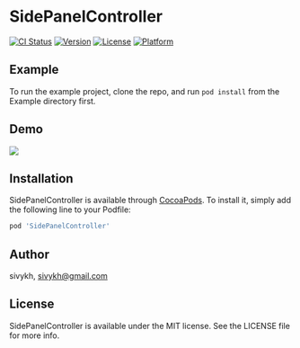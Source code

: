 # SidePanelController

[![CI Status](https://img.shields.io/travis/sivykh/SidePanelController.svg?style=flat)](https://travis-ci.org/sivykh/SidePanelController)
[![Version](https://img.shields.io/cocoapods/v/SidePanelController.svg?style=flat)](https://cocoapods.org/pods/SidePanelController)
[![License](https://img.shields.io/cocoapods/l/SidePanelController.svg?style=flat)](https://cocoapods.org/pods/SidePanelController)
[![Platform](https://img.shields.io/cocoapods/p/SidePanelController.svg?style=flat)](https://cocoapods.org/pods/SidePanelController)

## Example

To run the example project, clone the repo, and run `pod install` from the Example directory first.

## Demo

![](example.gif)

## Installation

SidePanelController is available through [CocoaPods](https://cocoapods.org). To install
it, simply add the following line to your Podfile:

```ruby
pod 'SidePanelController'
```

## Author

sivykh, sivykh@gmail.com

## License

SidePanelController is available under the MIT license. See the LICENSE file for more info.
